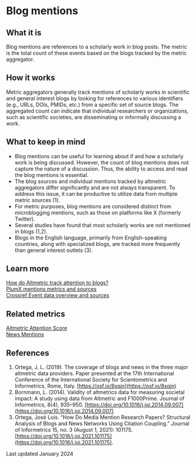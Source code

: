 # Blog mentions

## What it is

Blog mentions are references to a scholarly work in blog posts. The metric is the total count of these events based on the blogs tracked by the metric aggregator.

## How it works
Metric aggregators generally track mentions of scholarly works in scientific and general interest blogs by looking for references to various identifiers (e.g., URLs, DOIs, PMIDs, etc.) from a specific set of source blogs. The aggregated count can indicate that individual researchers or organizations, such as scientific societies, are disseminating or informally discussing a work.


## What to keep in mind
- Blog mentions can be useful for learning about if and how a scholarly work is being discussed. However, the count of blog mentions does not capture the nature of a discussion. Thus, the ability to access and read the blog mentions is essential. 
- The blog sources and individual mentions tracked by altmetric aggregators differ significantly and are not always transparent. To address this issue, it can be productive to utilize data from multiple metric sources (1).
- For metric purposes, blog mentions are considered distinct from microblogging mentions, such as those on platforms like X (formerly Twitter). 
- Several studies have found that most scholarly works are not mentioned in blogs (1,2).
- Blogs in the English language, primarily from English-speaking countries, along with specialized blogs, are tracked more frequently than general interest outlets (3).

## Learn more
[How do Altmetric track attention to blogs?](https://help.altmetric.com/support/solutions/articles/6000235927-blogs)  
[PlumX mentions metrics and sources](https://plumanalytics.com/learn/about-metrics/mention-metrics/)  
[Crossref Event data overview and sources](https://www.crossref.org/services/event-data/)  


## Related metrics

[Altmetric Attention Score]()  
[News Mentions]() 


## References
1. Ortega, J. L. (2019). The coverage of blogs and news in the three major altmetric data providers. Paper presented at the 17th International Conference of the International Society for Scientometrics and Informetrics, Rome, Italy. [https://osf.io/8xqjn](https://osf.io/8xqjn)  
2. Bornmann, L. (2014). Validity of altmetrics data for measuring societal impact: A study using data from Altmetric and F1000Prime. Journal of Informetrics, 8(4), 935–950. [https://doi.org/10.1016/j.joi.2014.09.007](https://doi.org/10.1016/j.joi.2014.09.007)  
3. Ortega, José Luis. “How Do Media Mention Research Papers? Structural Analysis of Blogs and News Networks Using Citation Coupling.” Journal of Informetrics 15, no. 3 (August 1, 2021): 101175. [https://doi.org/10.1016/j.joi.2021.101175](https://doi.org/10.1016/j.joi.2021.101175).
   
Last updated January 2024
